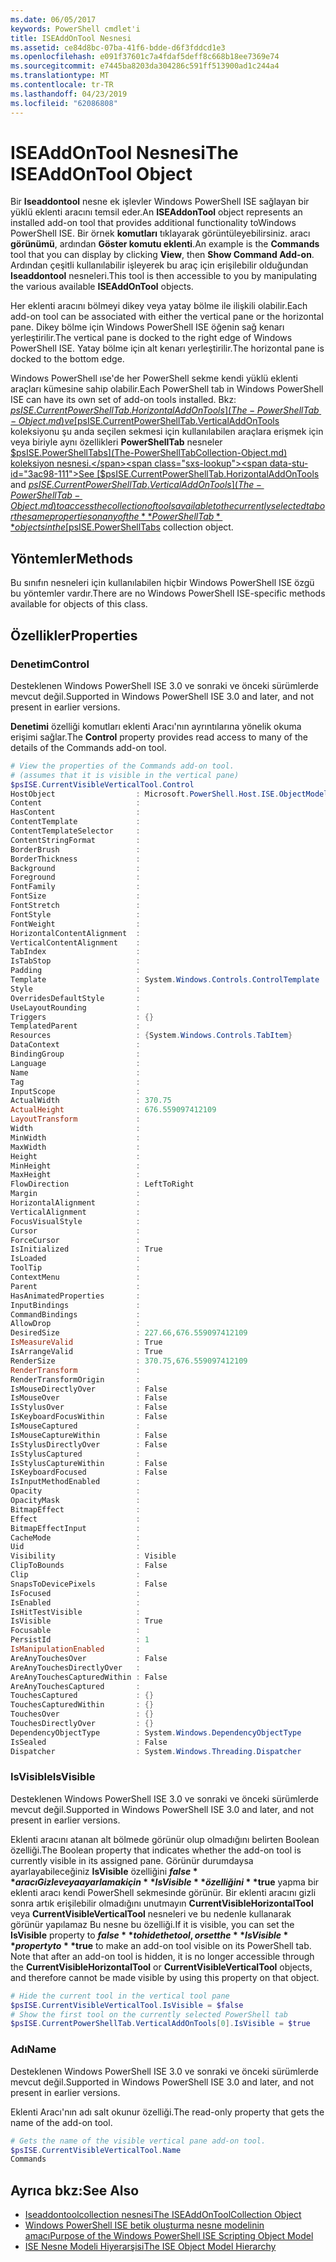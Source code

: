 ```yaml
---
ms.date: 06/05/2017
keywords: PowerShell cmdlet'i
title: ISEAddOnTool Nesnesi
ms.assetid: ce84d8bc-07ba-41f6-bdde-d6f3fddcd1e3
ms.openlocfilehash: e091f37601c7a4fdaf5deff8c668b18ee7369e74
ms.sourcegitcommit: e7445ba8203da304286c591ff513900ad1c244a4
ms.translationtype: MT
ms.contentlocale: tr-TR
ms.lasthandoff: 04/23/2019
ms.locfileid: "62086808"
---
```

# <a name="the-iseaddontool-object"></a><span data-ttu-id="3ac98-103">ISEAddOnTool Nesnesi</span><span class="sxs-lookup"><span data-stu-id="3ac98-103">The ISEAddOnTool Object</span></span>

<span data-ttu-id="3ac98-104">Bir **Iseaddontool** nesne ek işlevler Windows PowerShell ISE sağlayan bir yüklü eklenti aracını temsil eder.</span><span class="sxs-lookup"><span data-stu-id="3ac98-104">An **ISEAddonTool** object represents an installed add-on tool that provides additional functionality toWindows PowerShell ISE.</span></span> <span data-ttu-id="3ac98-105">Bir örnek **komutları** tıklayarak görüntüleyebilirsiniz. aracı **görünümü**, ardından **Göster komutu eklenti**.</span><span class="sxs-lookup"><span data-stu-id="3ac98-105">An example is the **Commands** tool that you can display by clicking **View**, then **Show Command Add-on**.</span></span> <span data-ttu-id="3ac98-106">Ardından çeşitli kullanılabilir işleyerek bu araç için erişilebilir olduğundan **Iseaddontool** nesneleri.</span><span class="sxs-lookup"><span data-stu-id="3ac98-106">This tool is then accessible to you by manipulating the various available **ISEAddOnTool** objects.</span></span>

<span data-ttu-id="3ac98-107">Her eklenti aracını bölmeyi dikey veya yatay bölme ile ilişkili olabilir.</span><span class="sxs-lookup"><span data-stu-id="3ac98-107">Each add-on tool can be associated with either the vertical pane or the horizontal pane.</span></span> <span data-ttu-id="3ac98-108">Dikey bölme için Windows PowerShell ISE öğenin sağ kenarı yerleştirilir.</span><span class="sxs-lookup"><span data-stu-id="3ac98-108">The vertical pane is docked to the right edge of Windows PowerShell ISE.</span></span> <span data-ttu-id="3ac98-109">Yatay bölme için alt kenarı yerleştirilir.</span><span class="sxs-lookup"><span data-stu-id="3ac98-109">The horizontal pane is docked to the bottom edge.</span></span>

<span data-ttu-id="3ac98-110">Windows PowerShell ıse'de her PowerShell sekme kendi yüklü eklenti araçları kümesine sahip olabilir.</span><span class="sxs-lookup"><span data-stu-id="3ac98-110">Each PowerShell tab in Windows PowerShell ISE can have its own set of add-on tools installed.</span></span> <span data-ttu-id="3ac98-111">Bkz: [$psISE.CurrentPowerShellTab.HorizontalAddOnTools](The-PowerShellTab-Object.md) ve [$psISE.CurrentPowerShellTab.VerticalAddOnTools](The-PowerShellTab-Object.md) koleksiyonu şu anda seçilen sekmesi için kullanılabilen araçlara erişmek için veya biriyle aynı özellikleri **PowerShellTab** nesneler [$psISE.PowerShellTabs](The-PowerShellTabCollection-Object.md) koleksiyon nesnesi.</span><span class="sxs-lookup"><span data-stu-id="3ac98-111">See [$psISE.CurrentPowerShellTab.HorizontalAddOnTools](The-PowerShellTab-Object.md) and [$psISE.CurrentPowerShellTab.VerticalAddOnTools](The-PowerShellTab-Object.md) to access the collection of tools available to the currently selected tab or the same properties on any of the **PowerShellTab** objects in the [$psISE.PowerShellTabs](The-PowerShellTabCollection-Object.md) collection object.</span></span>

## <a name="methods"></a><span data-ttu-id="3ac98-112">Yöntemler</span><span class="sxs-lookup"><span data-stu-id="3ac98-112">Methods</span></span>

<span data-ttu-id="3ac98-113">Bu sınıfın nesneleri için kullanılabilen hiçbir Windows PowerShell ISE özgü bu yöntemler vardır.</span><span class="sxs-lookup"><span data-stu-id="3ac98-113">There are no Windows PowerShell ISE-specific methods available for objects of this class.</span></span>

## <a name="properties"></a><span data-ttu-id="3ac98-114">Özellikler</span><span class="sxs-lookup"><span data-stu-id="3ac98-114">Properties</span></span>

### <a name="control"></a><span data-ttu-id="3ac98-115">Denetim</span><span class="sxs-lookup"><span data-stu-id="3ac98-115">Control</span></span>

<span data-ttu-id="3ac98-116">Desteklenen Windows PowerShell ISE 3.0 ve sonraki ve önceki sürümlerde mevcut değil.</span><span class="sxs-lookup"><span data-stu-id="3ac98-116">Supported in Windows PowerShell ISE 3.0 and later, and not present in earlier versions.</span></span>

<span data-ttu-id="3ac98-117">**Denetimi** özelliği komutları eklenti Aracı'nın ayrıntılarına yönelik okuma erişimi sağlar.</span><span class="sxs-lookup"><span data-stu-id="3ac98-117">The **Control** property provides read access to many of the details of the Commands add-on tool.</span></span>

```powershell
# View the properties of the Commands add-on tool.
# (assumes that it is visible in the vertical pane)
$psISE.CurrentVisibleVerticalTool.Control
HostObject                  : Microsoft.PowerShell.Host.ISE.ObjectModelRoot
Content                     :
HasContent                  :
ContentTemplate             :
ContentTemplateSelector     :
ContentStringFormat         :
BorderBrush                 :
BorderThickness             :
Background                  :
Foreground                  :
FontFamily                  :
FontSize                    :
FontStretch                 :
FontStyle                   :
FontWeight                  :
HorizontalContentAlignment  :
VerticalContentAlignment    :
TabIndex                    :
IsTabStop                   :
Padding                     :
Template                    : System.Windows.Controls.ControlTemplate
Style                       :
OverridesDefaultStyle       :
UseLayoutRounding           :
Triggers                    : {}
TemplatedParent             :
Resources                   : {System.Windows.Controls.TabItem}
DataContext                 :
BindingGroup                :
Language                    :
Name                        :
Tag                         :
InputScope                  :
ActualWidth                 : 370.75
ActualHeight                : 676.559097412109
LayoutTransform             :
Width                       :
MinWidth                    :
MaxWidth                    :
Height                      :
MinHeight                   :
MaxHeight                   :
FlowDirection               : LeftToRight
Margin                      :
HorizontalAlignment         :
VerticalAlignment           :
FocusVisualStyle            :
Cursor                      :
ForceCursor                 :
IsInitialized               : True
IsLoaded                    :
ToolTip                     :
ContextMenu                 :
Parent                      :
HasAnimatedProperties       :
InputBindings               :
CommandBindings             :
AllowDrop                   :
DesiredSize                 : 227.66,676.559097412109
IsMeasureValid              : True
IsArrangeValid              : True
RenderSize                  : 370.75,676.559097412109
RenderTransform             :
RenderTransformOrigin       :
IsMouseDirectlyOver         : False
IsMouseOver                 : False
IsStylusOver                : False
IsKeyboardFocusWithin       : False
IsMouseCaptured             :
IsMouseCaptureWithin        : False
IsStylusDirectlyOver        : False
IsStylusCaptured            :
IsStylusCaptureWithin       : False
IsKeyboardFocused           : False
IsInputMethodEnabled        :
Opacity                     :
OpacityMask                 :
BitmapEffect                :
Effect                      :
BitmapEffectInput           :
CacheMode                   :
Uid                         :
Visibility                  : Visible
ClipToBounds                : False
Clip                        :
SnapsToDevicePixels         : False
IsFocused                   :
IsEnabled                   :
IsHitTestVisible            :
IsVisible                   : True
Focusable                   :
PersistId                   : 1
IsManipulationEnabled       :
AreAnyTouchesOver           : False
AreAnyTouchesDirectlyOver   :
AreAnyTouchesCapturedWithin : False
AreAnyTouchesCaptured       :
TouchesCaptured             : {}
TouchesCapturedWithin       : {}
TouchesOver                 : {}
TouchesDirectlyOver         : {}
DependencyObjectType        : System.Windows.DependencyObjectType
IsSealed                    : False
Dispatcher                  : System.Windows.Threading.Dispatcher
```

### <a name="isvisible"></a><span data-ttu-id="3ac98-118">IsVisible</span><span class="sxs-lookup"><span data-stu-id="3ac98-118">IsVisible</span></span>

<span data-ttu-id="3ac98-119">Desteklenen Windows PowerShell ISE 3.0 ve sonraki ve önceki sürümlerde mevcut değil.</span><span class="sxs-lookup"><span data-stu-id="3ac98-119">Supported in Windows PowerShell ISE 3.0 and later, and not present in earlier versions.</span></span>

<span data-ttu-id="3ac98-120">Eklenti aracını atanan alt bölmede görünür olup olmadığını belirten Boolean özelliği.</span><span class="sxs-lookup"><span data-stu-id="3ac98-120">The Boolean property that indicates whether the add-on tool is currently visible in its assigned pane.</span></span> <span data-ttu-id="3ac98-121">Görünür durumdaysa ayarlayabileceğiniz **IsVisible** özelliğini **$false** aracı Gizle veya ayarlamak için **IsVisible** özelliğini **$true** yapma bir eklenti aracı kendi PowerShell sekmesinde görünür. Bir eklenti aracını gizli sonra artık erişilebilir olmadığını unutmayın **CurrentVisibleHorizontalTool** veya **CurrentVisibleVerticalTool** nesneleri ve bu nedenle kullanarak görünür yapılamaz Bu nesne bu özelliği.</span><span class="sxs-lookup"><span data-stu-id="3ac98-121">If it is visible, you can set the **IsVisible** property to **$false** to hide the tool, or set the **IsVisible** property to **$true** to make an add-on tool visible on its PowerShell tab. Note that after an add-on tool is hidden, it is no longer accessible through the **CurrentVisibleHorizontalTool** or **CurrentVisibleVerticalTool** objects, and therefore cannot be made visible by using this property on that object.</span></span>

```powershell
# Hide the current tool in the vertical tool pane
$psISE.CurrentVisibleVerticalTool.IsVisible = $false
# Show the first tool on the currently selected PowerShell tab
$psISE.CurrentPowerShellTab.VerticalAddOnTools[0].IsVisible = $true
```

### <a name="name"></a><span data-ttu-id="3ac98-122">Adı</span><span class="sxs-lookup"><span data-stu-id="3ac98-122">Name</span></span>

<span data-ttu-id="3ac98-123">Desteklenen Windows PowerShell ISE 3.0 ve sonraki ve önceki sürümlerde mevcut değil.</span><span class="sxs-lookup"><span data-stu-id="3ac98-123">Supported in Windows PowerShell ISE 3.0 and later, and not present in earlier versions.</span></span>

<span data-ttu-id="3ac98-124">Eklenti Aracı'nın adı salt okunur özelliği.</span><span class="sxs-lookup"><span data-stu-id="3ac98-124">The read-only property that gets the name of the add-on tool.</span></span>

```powershell
# Gets the name of the visible vertical pane add-on tool.
$psISE.CurrentVisibleVerticalTool.Name
Commands
```

## <a name="see-also"></a><span data-ttu-id="3ac98-125">Ayrıca bkz:</span><span class="sxs-lookup"><span data-stu-id="3ac98-125">See Also</span></span>

- [<span data-ttu-id="3ac98-126">Iseaddontoolcollection nesnesi</span><span class="sxs-lookup"><span data-stu-id="3ac98-126">The ISEAddOnToolCollection Object</span></span>](The-ISEAddOnToolCollection-Object.md)
- [<span data-ttu-id="3ac98-127">Windows PowerShell ISE betik oluşturma nesne modelinin amacı</span><span class="sxs-lookup"><span data-stu-id="3ac98-127">Purpose of the Windows PowerShell ISE Scripting Object Model</span></span>](Purpose-of-the-Windows-PowerShell-ISE-Scripting-Object-Model.md)
- [<span data-ttu-id="3ac98-128">ISE Nesne Modeli Hiyerarşisi</span><span class="sxs-lookup"><span data-stu-id="3ac98-128">The ISE Object Model Hierarchy</span></span>](The-ISE-Object-Model-Hierarchy.md)